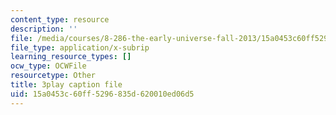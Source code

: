 ```yaml
---
content_type: resource
description: ''
file: /media/courses/8-286-the-early-universe-fall-2013/15a0453c60ff5296835d620010ed06d5_PsfyE1-s9Rs.vtt
file_type: application/x-subrip
learning_resource_types: []
ocw_type: OCWFile
resourcetype: Other
title: 3play caption file
uid: 15a0453c-60ff-5296-835d-620010ed06d5
---
```

